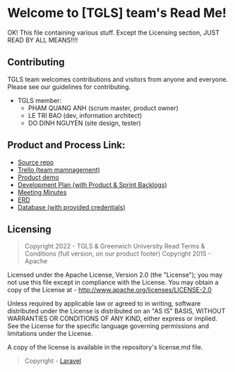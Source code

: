 # Welcome to [TGLS] team's Read Me!

OK! This file containing various stuff. Except the Licensing section, JUST READ BY ALL MEANS!!!!

## Contributing
TGLS team welcomes contributions and visitors from anyone and everyone. Please see our guidelines for contributing.
- TGLS member: 
    - PHAM QUANG ANH (scrum master, product owner)
    - LE TRI BAO (dev, information architect) 
    - DO DINH NGUYEN (site design, tester)

## Product and Process Link:
- [Source repo](https://github.com/SShidou/EnterWeb-TGLS-G2)
- [Trello (team mamnagement)](https://trello.com/b/ODLGiMpI/main)
- [Product demo](https://bit.ly/3OocSO2) 
- [Development Plan (with Product & Sprint Backlogs)](https://github.com/SShidou/EnterWeb-TGLS-G2/blob/main/protest/Product_detail/Product+Sprint_Backlogs.docx)
- [Meeting Minutes](https://github.com/SShidou/EnterWeb-TGLS-G2/tree/main/Minutes_Meeting)
- [ERD](https://github.com/SShidou/EnterWeb-TGLS-G2/blob/main/protest/Product_detail/TGLS_EnterWeb_ERD.png)
- [Database (with provided credentials)](https://github.com/SShidou/EnterWeb-TGLS-G2/blob/main/protest/Product_detail)


## Licensing
> Copyright 2022 - TGLS & Greenwich University
Read Terms & Conditions (full version, on our product footer)
> Copyright 2015 - Apache

Licensed under the Apache License, Version 2.0 (the "License"); you may not use this file except in compliance with the License. You may obtain a copy of the License at - http://www.apache.org/licenses/LICENSE-2.0

Unless required by applicable law or agreed to in writing, software distributed under the License is distributed on an "AS IS" BASIS, WITHOUT WARRANTIES OR CONDITIONS OF ANY KIND, either express or implied. See the License for the specific language governing permissions and limitations under the License.

A copy of the license is available in the repository's license.md file.

> Copyright - [Laravel]()
